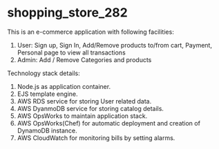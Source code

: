 shopping_store_282
==================
This is an e-commerce application with following facilities:

1) User: Sign up, Sign In, Add/Remove products to/from cart, Payment, Personal page to view all transactions
2) Admin: Add / Remove Categories and products

Technology stack details:
1) Node.js as application container.
2) EJS template engine.
2) AWS RDS service for storing User related data.
3) AWS DyanmoDB service for storing catalog details.
4) AWS OpsWorks to maintain application stack.
5) AWS OpsWorks(Chef) for automatic deployment and creation of DynamoDB instance.
6) AWS CloudWatch for monitoring bills by setting alarms.
